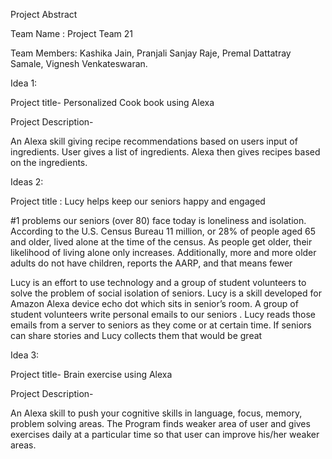 
Project Abstract

Team Name : Project Team 21

Team Members:
Kashika Jain,
Pranjali Sanjay Raje,
Premal Dattatray Samale,
Vignesh Venkateswaran.


Idea 1:

Project title- Personalized Cook book using Alexa

Project Description-

An Alexa skill giving recipe recommendations based on users input of ingredients. User gives a list of ingredients. Alexa then gives recipes based on the ingredients. 

Ideas 2:

Project title : Lucy helps keep our seniors happy and  engaged

#1 problems our seniors (over 80) face today is loneliness and isolation. According to the U.S. Census Bureau 11 million, or 28% of people aged 65 and older, lived alone at the time of the census. As people get older, their likelihood of living alone only increases. Additionally, more and more older adults do not have children, reports the AARP, and that means fewer 

Lucy is an effort to use technology and a  group of student volunteers to solve the problem  of social isolation of seniors. Lucy is a skill developed for Amazon Alexa device echo dot which sits in senior’s room. A group of student volunteers write personal emails to our seniors . Lucy reads those emails from a server to seniors as they come or at certain time. If seniors can share stories and Lucy collects them that would be great

Idea 3:

Project title- Brain exercise using Alexa

Project Description-

An Alexa skill to push your cognitive skills in language, focus, memory, problem solving areas. The Program finds weaker area of user and gives exercises daily at a particular time so that user can improve his/her weaker areas. 

